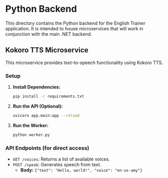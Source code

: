 # Python Backend

This directory contains the Python backend for the English Trainer application. It is intended to house microservices that will work in conjunction with the main .NET backend.

## Kokoro TTS Microservice

This microservice provides text-to-speech functionality using Kokoro TTS.

### Setup

1.  **Install Dependencies:**
    ```bash
    pip install -r requirements.txt
    ```

2.  **Run the API (Optional):**
    ```bash
    uvicorn app.main:app --reload
    ```

3.  **Run the Worker:**
    ```bash
    python worker.py
    ```

### API Endpoints (for direct access)

*   `GET /voices`: Returns a list of available voices.
*   `POST /speak`: Generates speech from text.
    *   **Body:** `{"text": "Hello, world!", "voice": "en-us-amy"}`